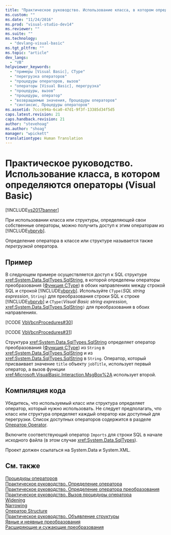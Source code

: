 ```yaml
---
title: "Практическое руководство. Использование класса, в котором определяются операторы (Visual Basic) | Microsoft Docs"
ms.custom: ""
ms.date: "11/24/2016"
ms.prod: "visual-studio-dev14"
ms.reviewer: ""
ms.suite: ""
ms.technology: 
  - "devlang-visual-basic"
ms.tgt_pltfrm: ""
ms.topic: "article"
dev_langs: 
  - "VB"
helpviewer_keywords: 
  - "примеры [Visual Basic], CType"
  - "перегрузка операторов"
  - "процедуры операторов, вызов"
  - "операторы [Visual Basic], перегрузка"
  - "процедуры, вызов"
  - "процедуры, оператор"
  - "возвращаемые значения, Процедуры операторов"
  - "синтаксис, Процедуры операторов"
ms.assetid: 7ccce94a-6ca0-47d1-9f3f-13385d34f5d5
caps.latest.revision: 21
caps.handback.revision: 21
author: "stevehoag"
ms.author: "shoag"
manager: "wpickett"
translationtype: Human Translation
---
```

# Практическое руководство. Использование класса, в котором определяются операторы (Visual Basic)
[!INCLUDE[vs2017banner](../../../../csharp/includes/vs2017banner.md)]

При использовании класса или структуры, определяющей свои собственные операторы, можно получить доступ к этим операторам из [!INCLUDE[vbprvb](../../../../csharp/programming-guide/concepts/linq/includes/vbprvb_md.md)].  
  
 Определение оператора в классе или структуре называется также *перегрузкой* оператора.  
  
## Пример  
 В следующем примере осуществляется доступ к SQL структуре <xref:System.Data.SqlTypes.SqlString>, в которой определены операторы преобразования \([Функция CType](../../../../visual-basic/language-reference/functions/ctype-function.md)\) в обоих направлениях между строкой SQL и строкой [!INCLUDE[vbprvb](../../../../csharp/programming-guide/concepts/linq/includes/vbprvb_md.md)].  Используйте `CType(`*SQL string expression*, `String)` для преобразования строки SQL к строке [!INCLUDE[vbprvb](../../../../csharp/programming-guide/concepts/linq/includes/vbprvb_md.md)] и `CType(`*Visual Basic string expression*, <xref:System.Data.SqlTypes.SqlString>`)` для преобразования в обоих направлениях.  
  
 [!CODE [VbVbcnProcedures#30](../CodeSnippet/VS_Snippets_VBCSharp/VbVbcnProcedures#30)]  
  
 [!CODE [VbVbcnProcedures#31](../CodeSnippet/VS_Snippets_VBCSharp/VbVbcnProcedures#31)]  
  
 Структура <xref:System.Data.SqlTypes.SqlString> определяет оператор преобразования \([Функция CType](../../../../visual-basic/language-reference/functions/ctype-function.md)\) из `String` в <xref:System.Data.SqlTypes.SqlString> и из <xref:System.Data.SqlTypes.SqlString> в `String`.  Оператор, который присваивает значение `title` объекту `jobTitle`, использует первый оператор, а вызов функции <xref:Microsoft.VisualBasic.Interaction.MsgBox%2A> использует второй.  
  
## Компиляция кода  
 Убедитесь, что используемый класс или структура определяет оператор, который нужно использовать.  Не следует предполагать, что класс или структура определяет каждый оператор как доступный для перегрузки.  Список доступных операторов содержится в разделе [Оператор Operator](../../../../visual-basic/language-reference/statements/operator-statement.md).  
  
 Включите соответствующий оператор `Imports` для строки SQL в начале исходного файла \(в этом случае <xref:System.Data.SqlTypes>\).  
  
 Проект должен ссылаться на System.Data и System.XML.  
  
## См. также  
 [Процедуры операторов](../../../../visual-basic/programming-guide/language-features/procedures/operator-procedures.md)   
 [Практическое руководство. Определение оператора](../../../../visual-basic/programming-guide/language-features/procedures/how-to-define-an-operator.md)   
 [Практическое руководство. Определение оператора преобразования](../../../../visual-basic/programming-guide/language-features/procedures/how-to-define-a-conversion-operator.md)   
 [Практическое руководство. Вызов процедуры оператора](../../../../visual-basic/programming-guide/language-features/procedures/how-to-call-an-operator-procedure.md)   
 [Widening](../../../../visual-basic/language-reference/modifiers/widening.md)   
 [Narrowing](../../../../visual-basic/language-reference/modifiers/narrowing.md)   
 [Оператор Structure](../../../../visual-basic/language-reference/statements/structure-statement.md)   
 [Практическое руководство. Объявление структуры](../../../../visual-basic/programming-guide/language-features/data-types/how-to-declare-a-structure.md)   
 [Явные и неявные преобразования](../../../../visual-basic/programming-guide/language-features/data-types/implicit-and-explicit-conversions.md)   
 [Расширяющие и сужающие преобразования](../../../../visual-basic/programming-guide/language-features/data-types/widening-and-narrowing-conversions.md)